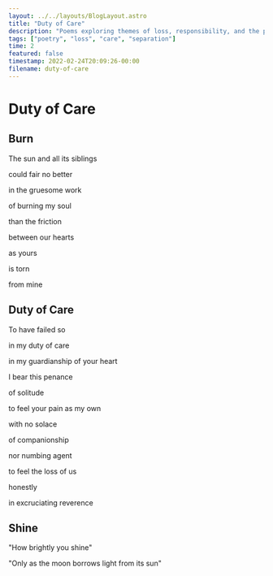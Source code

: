 ```yaml
---
layout: ../../layouts/BlogLayout.astro
title: "Duty of Care"
description: "Poems exploring themes of loss, responsibility, and the pain of separation"
tags: ["poetry", "loss", "care", "separation"]
time: 2
featured: false
timestamp: 2022-02-24T20:09:26-00:00
filename: duty-of-care
---
```


# Duty of Care

## Burn

The sun and all its siblings

could fair no better

in the gruesome work

of burning my soul

than the friction

between our hearts

as yours

is torn 

from mine

## Duty of Care

To have failed so

in my duty of care

in my guardianship of your heart

I bear this penance

of solitude

to feel your pain as my own

with no solace

of companionship

nor numbing agent

to feel the loss of us

honestly

in excruciating reverence

## Shine

"How brightly you shine"

"Only as the moon borrows light from its sun" 